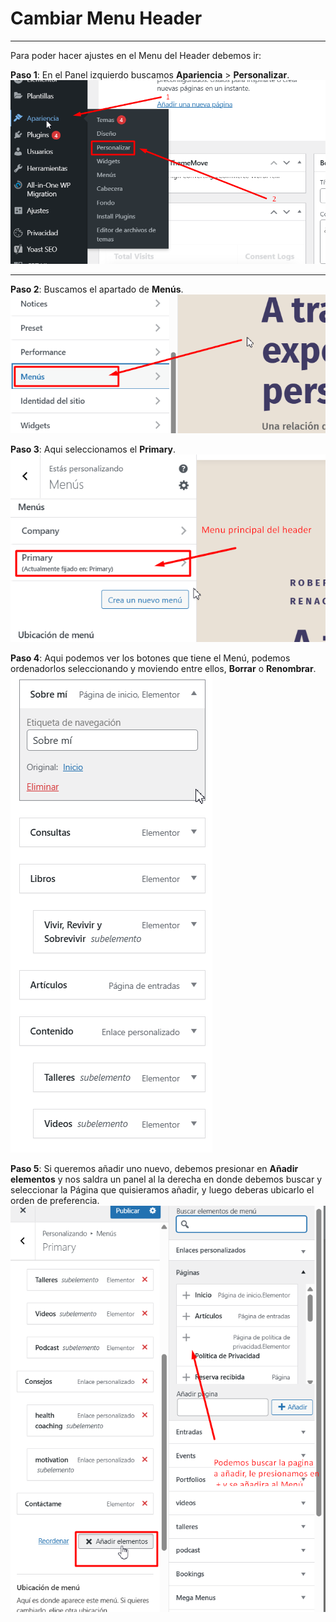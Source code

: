 # Cambiar Menu Header
---
Para poder hacer ajustes en el Menu del Header debemos ir:

**Paso 1**: En el Panel izquierdo buscamos **Apariencia** > **Personalizar**.
![Ajustes](../../imagenes/ajustes-apariencia.png)

---

**Paso 2**: Buscamos el apartado de **Menús**.
![](../../imagenes/ajustes-menu-header1.png)

**Paso 3**: Aqui seleccionamos el **Primary**.
![](../../imagenes/ajustes-menu-header2.png)

**Paso 4**: Aqui podemos ver los botones que tiene el Menú, podemos ordenadorlos seleccionando y moviendo entre ellos, **Borrar** o **Renombrar**.
![](../../imagenes/ajustes-menu-header3.png)

**Paso 5**: Si queremos añadir uno nuevo, debemos presionar en **Añadir elementos** y nos saldra un panel al la derecha en donde debemos buscar y seleccionar la Página que quisieramos añadir, y luego deberas ubicarlo el orden de preferencia.
![](../../imagenes/ajustes-menu-header4.png)
